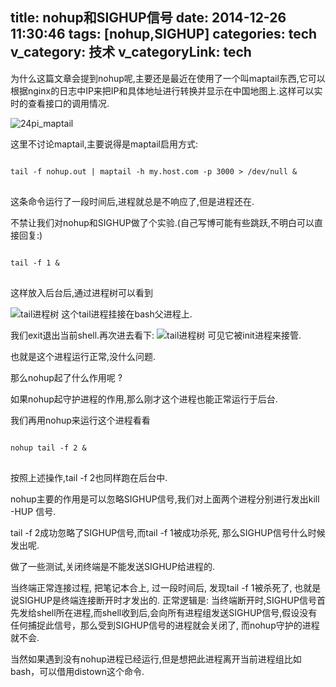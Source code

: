 title: nohup和SIGHUP信号
date: 2014-12-26 11:30:46
tags: [nohup,SIGHUP]
categories: tech
v_category: 技术
v_categoryLink: tech
---
为什么这篇文章会提到nohup呢,主要还是最近在使用了一个叫maptail东西,它可以根据nginx的日志中IP来把IP和具体地址进行转换并显示在中国地图上.这样可以实时的查看接口的调用情况.

<!--more-->
![24pi_maptail](http://ww3.sinaimg.cn/large/744e593bgw1enmxnoxfulj20kk0fr41o.jpg)

这里不讨论maptail,主要说得是maptail启用方式: 
<pre>
<code class="bash">
tail -f nohup.out | maptail -h my.host.com -p 3000 > /dev/null & 
</code>
</pre>

这条命令运行了一段时间后,进程就总是不响应了,但是进程还在.

不禁让我们对nohup和SIGHUP做了个实验.(自己写博可能有些跳跃,不明白可以直接回复:)

<pre>
<code class="bash">
tail -f 1 &
</code>
</pre>

这样放入后台后,通过进程树可以看到

![tail进程树](http://ww1.sinaimg.cn/large/744e593bgw1enmy7tgiutj209q02sjrj.jpg)
这个tail进程挂接在bash父进程上.

我们exit退出当前shell.再次进去看下:
![tail进程树](http://ww4.sinaimg.cn/large/744e593bgw1enmycasfnbj203f060wej.jpg)
可见它被init进程来接管.

也就是这个进程运行正常,没什么问题.

那么nohup起了什么作用呢 ? 

如果nohup起守护进程的作用,那么刚才这个进程也能正常运行于后台.

我们再用nohup来运行这个进程看看
<pre>
<code class="bash">
nohup tail -f 2 &
</code>
</pre>

按照上述操作,tail -f 2也同样跑在后台中.

nohup主要的作用是可以忽略SIGHUP信号,我们对上面两个进程分别进行发出kill -HUP 信号.

tail -f 2成功忽略了SIGHUP信号,而tail -f 1被成功杀死, 那么SIGHUP信号什么时候发出呢.

做了一些测试,关闭终端是不能发送SIGHUP给进程的.

当终端正常连接过程, 把笔记本合上, 过一段时间后, 发现tail -f 1被杀死了, 也就是说SIGHUP是终端连接断开时才发出的. 正常逻辑是: 当终端断开时,SIGHUP信号首先发给shell所在进程,而shell收到后,会向所有进程组发送SIGHUP信号,假设没有任何捕捉此信号，那么受到SIGHUP信号的进程就会关闭了, 而nohup守护的进程就不会.

当然如果遇到没有nohup进程已经运行,但是想把此进程离开当前进程组比如bash，可以借用distown这个命令.


